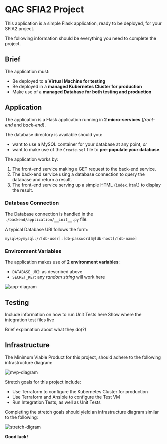 # QAC SFIA2 Project

This application is a simple Flask application, ready to be deployed, for your SFIA2 project.

The following information should be everything you need to complete the project.

## Brief

The application must:

- Be deployed to a **Virtual Machine for testing**
- Be deployed in a **managed Kubernetes Cluster for production**
- Make use of a **managed Database for both testing and production**

## Application

The application is a Flask application running in **2 micro-services** (*front-end* and *back-end*).  

The database directory is available should you: 
  - want to use a MySQL container for your database at any point, *or*
  - want to make use of the `Create.sql` file to **pre-populate your database**.

The application works by:
1. The front-end service making a GET request to the back-end service. 
2. The back-end service using a database connection to query the database and return a result.
3. The front-end service serving up a simple HTML (`index.html`) to display the result.

### Database Connection

The Database connection is handled in the `./backend/application/__init__.py` file.

A typical Database URI follows the form:

```
mysql+pymysql://[db-user]:[db-password]@[db-host]/[db-name]
```

### Environment Variables

The application makes use of **2 environment variables**:

- `DATABASE_URI`: as described above
- `SECRET_KEY`: any *random string* will work here

![app-diagram](https://i.imgur.com/wnbDazy.png)

## Testing
Include information on how to run Unit Tests here
Show where the integration test files live

Brief explanation about what they do(?)

## Infrastructure

The Minimum Viable Product for this project, should adhere to the following infrastructure diagram:

![mvp-diagram](https://imgur.com/pcH67db.png)

Stretch goals for this project include:

- Use Terraform to configure the Kubernetes Cluster for production 
- Use Terraform and Ansible to configure the Test VM
- Run Integration Tests, as well as Unit Tests

Completing the stretch goals should yield an infrastructure diagram similar to the following:

![stretch-digram](https://imgur.com/0uQqbBg.png)

**Good luck!**
